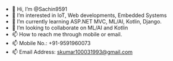 - 👋 Hi, I’m @Sachin9591
- 👀 I’m interested in IoT, Web developments, Embedded Systems
- 🌱 I’m currently learning ASP.NET MVC, ML/AI, Kotlin, Django.
- 💞️ I’m looking to collaborate on ML/AI and Kotlin
- 📫 How to reach me through mobile or email.
- 📫 Mobile No.: +91-9591960073
- 📫 Email Address: skumar100031993@gmail.com

<!---
Sachin9591/Sachin9591 is a ✨ special ✨ repository because its `README.md` (this file) appears on your GitHub profile.
You can click the Preview link to take a look at your changes.
--->
